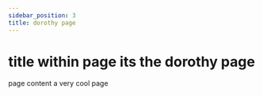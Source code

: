 ```yaml
---
sidebar_position: 3
title: dorothy page
---
```


# title within page its the dorothy page

page content a very cool page